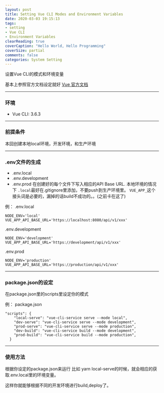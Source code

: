 ```yaml
---
layout: post
title: Setting Vue CLI Modes and Environment Variables
date: 2020-03-03 19:15:13
tags:
- setting
- Vue CLI
- Environment Variables
clearReading: true
coverCaption: "Hello World, Hello Programming"
coverSize: partial
comments: false
categories: System Setting
---
```

设置Vue CLI的模式和环境变量
<!--more-->
基本上参照官方文档设定就好 [Vue 官方文档](https://cli.vuejs.org/guide/mode-and-env.html#modes)

***
### 环境
- Vue CLI: 3.6.3
***
### 前提条件
本回创建本地local环境，开发环境，和生产环境

***
### .env文件的生成
- .env.local
- .env.development
- .env.prod
在创建好的每个文件下写入相应的API Base URL.
本地环境的情况下 `.local`最好在.gitignore里添加，不要push到生产环境里。
`VUE_APP_`这个接头词是必要的，漏掉的话build不成功的。。(之前卡在这了)

例：
.env.local
```
NODE_ENV='local'
VUE_APP_API_BASE_URL='https://localhost:8080/api/v1/xxx'
```

.env.development
```
NODE_ENV='development'
VUE_APP_API_BASE_URL='https://development/api/v1/xxx'
```

.env.prod
```
NODE_ENV='production'
VUE_APP_API_BASE_URL='https://production/api/v1/xxx'
```

***

### package.json的设定
在package.json里的scripts里设定你的模式

例：
package.json
```
"scripts": {
    "local-serve": "vue-cli-service serve --mode local",
    "dev-serve": "vue-cli-service serve --mode development",
    "prod-serve": "vue-cli-service serve --mode production",
    "dev-build": "vue-cli-service build --mode development",
    "prod-build": "vue-cli-service build --mode production",
  }
```
***
### 使用方法
根据你设定的package.json来运行
比如 yarn local-serve的时候，就会相应的获取.env.local里的环境变量。

这样你就能够根据不同的开发环境进行build,deploy了。

